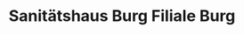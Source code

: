 ---
title: "Sanitätshaus Burg Filiale Burg"
url: /burg/sanitaetshaus-burg-filiale-burg/
shop: Sanitätshaus
---